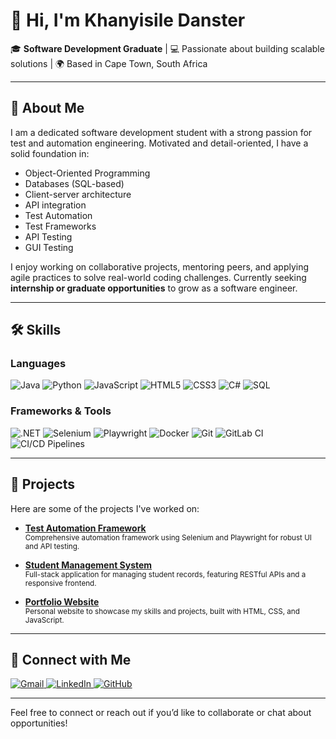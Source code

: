 # 👋 Hi, I'm Khanyisile Danster  

🎓 **Software Development Graduate** | 💻 Passionate about building scalable solutions | 🌍 Based in Cape Town, South Africa  

---

## 🚀 About Me  
I am a dedicated software development student with a strong passion for test and automation engineering. Motivated and detail-oriented, I have a solid foundation in:  
- Object-Oriented Programming  
- Databases (SQL-based)  
- Client-server architecture  
- API integration  
- Test Automation  
- Test Frameworks  
- API Testing  
- GUI Testing  

I enjoy working on collaborative projects, mentoring peers, and applying agile practices to solve real-world coding challenges. Currently seeking **internship or graduate opportunities** to grow as a software engineer.  

---

## 🛠️ Skills

### Languages  
<p>
  <img src="https://img.shields.io/badge/Java-007396?style=for-the-badge&logo=java&logoColor=white" alt="Java"/>
  <img src="https://img.shields.io/badge/Python-3776AB?style=for-the-badge&logo=python&logoColor=white" alt="Python"/>
  <img src="https://img.shields.io/badge/JavaScript-F7DF1E?style=for-the-badge&logo=javascript&logoColor=black" alt="JavaScript"/>
  <img src="https://img.shields.io/badge/HTML5-E34F26?style=for-the-badge&logo=html5&logoColor=white" alt="HTML5"/>
  <img src="https://img.shields.io/badge/CSS3-1572B6?style=for-the-badge&logo=css3&logoColor=white" alt="CSS3"/>
  <img src="https://img.shields.io/badge/C%23-239120?style=for-the-badge&logo=c-sharp&logoColor=white" alt="C#"/>
  <img src="https://img.shields.io/badge/SQL-4479A1?style=for-the-badge&logo=postgresql&logoColor=white" alt="SQL"/>
</p>

### Frameworks & Tools  
<p>
  <img src="https://img.shields.io/badge/.NET-512BD4?style=for-the-badge&logo=dotnet&logoColor=white" alt=".NET"/>
  <img src="https://img.shields.io/badge/Selenium-43B02A?style=for-the-badge&logo=selenium&logoColor=white" alt="Selenium"/>
  <img src="https://img.shields.io/badge/Playwright-2EAD33?style=for-the-badge&logo=playwright&logoColor=white" alt="Playwright"/>
  <img src="https://img.shields.io/badge/Docker-2496ED?style=for-the-badge&logo=docker&logoColor=white" alt="Docker"/>
  <img src="https://img.shields.io/badge/Git-F05032?style=for-the-badge&logo=git&logoColor=white" alt="Git"/>
  <img src="https://img.shields.io/badge/GitLab%20CI-FC6D26?style=for-the-badge&logo=gitlab&logoColor=white" alt="GitLab CI"/>
  <img src="https://img.shields.io/badge/CI/CD-4527A0?style=for-the-badge&logo=github-actions&logoColor=white" alt="CI/CD Pipelines"/>
</p>

---

## 📂 Projects

Here are some of the projects I've worked on:

- [**Test Automation Framework**](https://github.com/KhanyiDanster/test-automation-framework)  
  <sub>Comprehensive automation framework using Selenium and Playwright for robust UI and API testing.</sub>

- [**Student Management System**](https://github.com/KhanyiDanster/student-management-system)  
  <sub>Full-stack application for managing student records, featuring RESTful APIs and a responsive frontend.</sub>

- [**Portfolio Website**](https://github.com/KhanyiDanster/portfolio-website)  
  <sub>Personal website to showcase my skills and projects, built with HTML, CSS, and JavaScript.</sub>

<!-- Add more projects as needed. Replace links and descriptions with your actual projects. -->

---

## 🤝 Connect with Me

<p>
  <a href="mailto:khanyidanster02@gmail.com">
    <img src="https://img.shields.io/badge/Gmail-D14836?style=for-the-badge&logo=gmail&logoColor=white" alt="Gmail"/>
  </a>
  <a href="https://www.linkedin.com/in/khanyisile-danster-024/" target="_blank">
    <img src="https://img.shields.io/badge/LinkedIn-0A66C2?style=for-the-badge&logo=linkedin&logoColor=white" alt="LinkedIn"/>
  </a>
  <a href="https://github.com/KhanyiDanster" target="_blank">
    <img src="https://img.shields.io/badge/GitHub-181717?style=for-the-badge&logo=github&logoColor=white" alt="GitHub"/>
  </a>
</p>

---

Feel free to connect or reach out if you’d like to collaborate or chat about opportunities!
